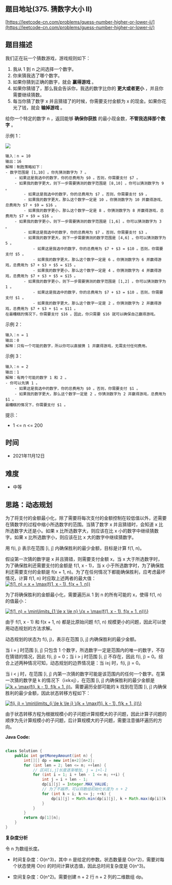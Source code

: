 
## 题目地址(375. 猜数字大小 II)

[https://leetcode-cn.com/problems/guess-number-higher-or-lower-ii/](https://leetcode-cn.com/problems/guess-number-higher-or-lower-ii/)

## 题目描述

我们正在玩一个猜数游戏，游戏规则如下：

1. 我从 1 到 n 之间选择一个数字。
2. 你来猜我选了哪个数字。
3. 如果你猜到正确的数字，就会 **赢得游戏** 。
4. 如果你猜错了，那么我会告诉你，我选的数字比你的 **更大或者更小** ，并且你需要继续猜数。
5. 每当你猜了数字 x 并且猜错了的时候，你需要支付金额为 x 的现金。如果你花光了钱，就会 **输掉游戏** 。

给你一个特定的数字 n ，返回能够 **确保你获胜** 的最小现金数，**不管我选择那个数字** 。

示例 1：

![](https://assets.leetcode.com/uploads/2020/09/10/graph.png)
```
输入：n = 10
输出：16
解释：制胜策略如下：
- 数字范围是 [1,10] 。你先猜测数字为 7 。
    - 如果这是我选中的数字，你的总费用为 $0 。否则，你需要支付 $7 。
    - 如果我的数字更大，则下一步需要猜测的数字范围是 [8,10] 。你可以猜测数字为 9 。
        - 如果这是我选中的数字，你的总费用为 $7 。否则，你需要支付 $9 。
        - 如果我的数字更大，那么这个数字一定是 10 。你猜测数字为 10 并赢得游戏，总费用为 $7 + $9 = $16 。
        - 如果我的数字更小，那么这个数字一定是 8 。你猜测数字为 8 并赢得游戏，总费用为 $7 + $9 = $16 。
    - 如果我的数字更小，则下一步需要猜测的数字范围是 [1,6] 。你可以猜测数字为 3 。
        - 如果这是我选中的数字，你的总费用为 $7 。否则，你需要支付 $3 。
        - 如果我的数字更大，则下一步需要猜测的数字范围是 [4,6] 。你可以猜测数字为 5 。
            - 如果这是我选中的数字，你的总费用为 $7 + $3 = $10 。否则，你需要支付 $5 。
            - 如果我的数字更大，那么这个数字一定是 6 。你猜测数字为 6 并赢得游戏，总费用为 $7 + $3 + $5 = $15 。
            - 如果我的数字更小，那么这个数字一定是 4 。你猜测数字为 4 并赢得游戏，总费用为 $7 + $3 + $5 = $15 。
        - 如果我的数字更小，则下一步需要猜测的数字范围是 [1,2] 。你可以猜测数字为 1 。
            - 如果这是我选中的数字，你的总费用为 $7 + $3 = $10 。否则，你需要支付 $1 。
            - 如果我的数字更大，那么这个数字一定是 2 。你猜测数字为 2 并赢得游戏，总费用为 $7 + $3 + $1 = $11 。
在最糟糕的情况下，你需要支付 $16 。因此，你只需要 $16 就可以确保自己赢得游戏。
```
示例 2：
```
输入：n = 1
输出：0
解释：只有一个可能的数字，所以你可以直接猜 1 并赢得游戏，无需支付任何费用。
```
示例 3：
```
输入：n = 2
输出：1
解释：有两个可能的数字 1 和 2 。
- 你可以先猜 1 。
    - 如果这是我选中的数字，你的总费用为 $0 。否则，你需要支付 $1 。
    - 如果我的数字更大，那么这个数字一定是 2 。你猜测数字为 2 并赢得游戏，总费用为 $1 。
最糟糕的情况下，你需要支付 $1 。
```

提示：

- 1 <= n <= 200

## 时间

- 2021年11月12日

## 难度

- 中等

## 思路：动态规划

为了将支付的金额最小化，除了需要将每次支付的金额控制在较低值以外，还需要在猜数字的过程中缩小所选数字的范围。当猜了数字 x 并且猜错时，会知道 x 比所选数字大还是小。如果 x 比所选数字大，则应该在比 x 小的数字中继续猜数字。如果 x 比所选数字小，则应该在比 x 大的数字中继续猜数字。

用 f(i, j) 表示在范围 [i, j] 内确保胜利的最少金额，目标是计算 f(1, n)。

假设第一次猜的数字是 x 并且猜错，则需要支付金额 x，当 x 大于所选数字时，为了确保胜利还需要支付的金额是 f(1, x - 1)，当 x 小于所选数字时，为了确保胜利还需要支付的金额是 f(x + 1, n)。为了在任何情况下都能确保胜利，应考虑最坏情况，计算 f(1, n) 时应取上述两者的最大值：<a href="https://www.codecogs.com/eqnedit.php?latex=f(1,&space;n)&space;=&space;x&space;&plus;&space;\max(f(1,&space;x&space;-&space;1),&space;f(x&space;&plus;&space;1,&space;n))" target="_blank"><img src="https://latex.codecogs.com/gif.latex?f(1,&space;n)&space;=&space;x&space;&plus;&space;\max(f(1,&space;x&space;-&space;1),&space;f(x&space;&plus;&space;1,&space;n))" title="f(1, n) = x + \max(f(1, x - 1), f(x + 1, n))" /></a>

为了将确保胜利的金额最小化，需要遍历从 1 到 n 的所有可能的 x，使得 f(1, n) 的值最小：

<a href="https://www.codecogs.com/eqnedit.php?latex=f(1,&space;n)&space;=&space;\min\limits_{1&space;\le&space;x&space;\le&space;n}&space;\{x&space;&plus;&space;\max(f(1,&space;x&space;-&space;1),&space;f(x&space;&plus;&space;1,&space;n))\}" target="_blank"><img src="https://latex.codecogs.com/gif.latex?f(1,&space;n)&space;=&space;\min\limits_{1&space;\le&space;x&space;\le&space;n}&space;\{x&space;&plus;&space;\max(f(1,&space;x&space;-&space;1),&space;f(x&space;&plus;&space;1,&space;n))\}" title="f(1, n) = \min\limits_{1 \le x \le n} \{x + \max(f(1, x - 1), f(x + 1, n))\}" /></a>

由于 f(1, x - 1) 和 f(x + 1, n) 都是比原始问题 f(1, n) 规模更小的问题，因此可以使用动态规划的方法求解。

动态规划的状态为 f(i, j)，表示在范围 [i, j] 内确保胜利的最少金额。

当 i = j 时范围 [i, j] 只包含 1 个数字，所选数字一定是范围内的唯一的数字，不存在猜错的情况，因此 f(i, j) = 0；当 i > j 时范围 [i, j] 不存在，因此 f(i, j) = 0。综合上述两种情况可知，动态规划的边界情况是：当 i≥j 时，f(i, j) = 0。

当 i < j 时，在范围 [i, j] 内第一次猜的数字可能是该范围内的任何一个数字。在第一次猜的数字是 k 的情况下（i≤k≤j），在范围 [i, j] 内确保胜利的最少金额是 <a href="https://www.codecogs.com/eqnedit.php?latex=k&space;&plus;&space;\max(f(i,&space;k&space;-&space;1),&space;f(k&space;&plus;&space;1,&space;j))" target="_blank"><img src="https://latex.codecogs.com/gif.latex?k&space;&plus;&space;\max(f(i,&space;k&space;-&space;1),&space;f(k&space;&plus;&space;1,&space;j))" title="k + \max(f(i, k - 1), f(k + 1, j))" /></a>。需要遍历全部可能的 k 找到在范围 [i, j] 内确保胜利的最少金额，因此状态转移方程如下：

<a href="https://www.codecogs.com/eqnedit.php?latex=f(i,&space;j)&space;=&space;\min\limits_{i&space;\le&space;k&space;\le&space;j}&space;\{k&space;&plus;&space;\max(f(i,&space;k&space;-&space;1),&space;f(k&space;&plus;&space;1,&space;j))\}" target="_blank"><img src="https://latex.codecogs.com/gif.latex?f(i,&space;j)&space;=&space;\min\limits_{i&space;\le&space;k&space;\le&space;j}&space;\{k&space;&plus;&space;\max(f(i,&space;k&space;-&space;1),&space;f(k&space;&plus;&space;1,&space;j))\}" title="f(i, j) = \min\limits_{i \le k \le j} \{k + \max(f(i, k - 1), f(k + 1, j))\}" /></a>

由于状态转移方程为根据规模小的子问题计算规模大的子问题，因此计算子问题的顺序为先计算规模小的子问题，后计算规模大的子问题，需要注意循环遍历的方向。


**Java Code:**

```java

class Solution {
    public int getMoneyAmount(int n) {
        int[][] dp = new int[n+2][n+2];
        for (int len = 2; len <= n; ++len) {
            // 区间[i,j]长度逐渐增加, j = i+l-1
            for (int i = 1; i + len - 1 <= n; ++i) {
                int j = i + len - 1;
                dp[i][j] = Integer.MAX_VALUE;
                // 为了不越界，可以将数组初始化长度为 n + 2
                for (int k = i; k <= j; ++k) {
                    dp[i][j] = Math.min(dp[i][j], k + Math.max(dp[i][k - 1], dp[k + 1][j]));
                }
            }
        }
        return dp[1][n];
    }
}

```


**复杂度分析**

令 n 为数组长度。

- 时间复杂度：O(n^3)，其中 n 是给定的参数。状态数量是 O(n^2)，需要对每个状态使用 O(n) 的时间计算状态值，因此总时间复杂度是 O(n^3)。

- 空间复杂度：O(n^2)。需要创建 n + 2 行 n + 2 列的二维数组 dp。


